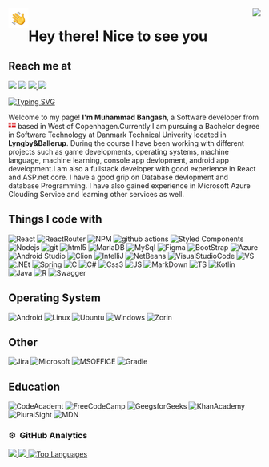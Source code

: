 <img align="right" src="https://visitor-badge.glitch.me/badge?page_id=digitalbangash1.visitor-badge&left_color=red&right_color=green">
 <img alt="Night Coding" src="./assets/Hand%20Wave.gif" width='40' align="left"/><h1>Hey there! Nice to see you</h1>
 
 <h2>Reach me at </h2> 

<p>  <a href="https://discord.com/users/muhammad#5106" target="_blank" rel="noreferrer"><img src="https://img.shields.io/badge/Discord-5865F2?style=for-the-badge&logo=discord&logoColor=white"/></a> <a href="https://www.facebook.com/digitalbangash1/" target="_blank" rel="noreferrer"><img src="https://img.shields.io/badge/Facebook-1877F2?style=for-the-badge&logo=facebook&logoColor=white" /></a>   
  <a href="https://twitter.com/digitalbangash1" target="_blank" rel="noreferrer"><img src="https://img.shields.io/badge/Twitter-1DA1F2?style=for-the-badge&logo=twitter&logoColor=white" /> </a><a href="https://www.linkedin.com/in/ali-bangash-2687351a4/" target="_blank" rel="noreferrer"><img src="https://img.shields.io/badge/LinkedIn-0077B5?style=for-the-badge&logo=linkedin&logoColor=white" /></a>


[![Typing SVG](https://readme-typing-svg.herokuapp.com/?lines=Welcome+to+my+page;Here+is+the+overview+of+what+I+work+with)](https://git.io/typing-svg)
<p>Welcome to my page! <b>I'm Muhammad Bangash</b>, a Software developer from <img alt="Night Coding" src="./assets/dk_flag_icon.png" width="15"/>  based in West of Copenhagen.Currently I am pursuing a Bachelor degree in Software Technology at Danmark Technical Univerity located in <b>Lyngby&Ballerup</b>. During the course I have been working with different projects such as game developments, operating systems, machine language, machine learning, console app devlopment, android app development.I am also a fullstack developer with good experience in React and ASP.net core. I have a good grip on Database devlopment and database Programming. I have also gained experience in Microsoft Azure Clouding Service and learning other services as well.</p>
  
 <h2> Things I code with </h2>   
 <p> <img alt="React" src="https://img.shields.io/badge/-React-45b8d8?style=for-the-badge&logo=react&logoColor=white" />    
   <img alt="ReactRouter" src="https://img.shields.io/badge/React_Router-CA4245?style=for-the-badge&logo=react-router&logoColor=white" />
    <img alt="NPM" src="https://img.shields.io/badge/NPM-%23000000.svg?style=for-the-badge&logo=npm&logoColor=white" />
    <img alt="github actions" src="https://img.shields.io/badge/-Github_Actions-2088FF?style=for-the-badge&logo=github-actions&logoColor=white" />
     <img alt="Styled Components" src="https://img.shields.io/badge/-Styled_Components-db7092?style=for-the-badge&logo=styled-components&logoColor=white" />
      <img alt="Nodejs" src="https://img.shields.io/badge/-Nodejs-43853d?style=for-the-badge&logo=Node.js&logoColor=white" />
      <img alt="git" src="https://img.shields.io/badge/-Git-F05032?style=for-the-badge&logo=git&logoColor=white" />
      <img alt="html5" src="https://img.shields.io/badge/-HTML5-E34F26?style=for-the-badge&logo=html5&logoColor=white" />
      <img alt="MariaDB" src="https://img.shields.io/badge/MariaDB-003545?style=for-the-badge&logo=mariadb&logoColor=white" />
      <img alt="MySql" src="https://img.shields.io/badge/mysql-%2300f.svg?style=for-the-badge&logo=mysql&logoColor=white" />
       <img alt="Figma" src="https://img.shields.io/badge/figma-%23F24E1E.svg?style=for-the-badge&logo=figma&logoColor=white" />
       <img alt="BootStrap" src="https://img.shields.io/badge/bootstrap-%23563D7C.svg?style=for-the-badge&logo=bootstrap&logoColor=white)" />
       <img alt="Azure" src="https://img.shields.io/badge/azure-%230072C6.svg?style=for-the-badge&logo=microsoftazure&logoColor=white)" />
       <img alt="Android Studio" src="https://img.shields.io/badge/Android%20Studio-3DDC84.svg?style=for-the-badge&logo=android-studio&logoColor=white" />
       <img alt="Clion" src="https://img.shields.io/badge/CLion-black?style=for-the-badge&logo=clion&logoColor=white" />
       <img alt="IntelliJ" src="https://img.shields.io/badge/IntelliJIDEA-000000.svg?style=for-the-badge&logo=intellij-idea&logoColor=white" />
       <img alt="NetBeans" src="https://img.shields.io/badge/NetBeansIDE-1B6AC6.svg?style=for-the-badge&logo=apache-netbeans-ide&logoColor=white" />
       <img alt="VisualStudioCode" src="https://img.shields.io/badge/Visual%20Studio%20Code-0078d7.svg?style=for-the-badge&logo=visual-studio-code&logoColor=white" />
       <img alt="VS" src="https://img.shields.io/badge/Visual%20Studio-5C2D91.svg?style=for-the-badge&logo=visual-studio&logoColor=white" />
       <img alt=".NEt" src="https://img.shields.io/badge/.NET-5C2D91?style=for-the-badge&logo=.net&logoColor=white" />
       <img alt="Spring" src="https://img.shields.io/badge/spring-%236DB33F.svg?style=for-the-badge&logo=spring&logoColor=white" />
        <img alt="C" src="https://img.shields.io/badge/c-%2300599C.svg?style=for-the-badge&logo=c&logoColor=white" />
  <img alt="C#" src="https://img.shields.io/badge/c%23-%23239120.svg?style=for-the-badge&logo=c-sharp&logoColor=white" />
  <img alt="Css3" src="https://img.shields.io/badge/css3-%231572B6.svg?style=for-the-badge&logo=css3&logoColor=white" />
  <img alt="JS" src="https://img.shields.io/badge/javascript-%23323330.svg?style=for-the-badge&logo=javascript&logoColor=%23F7DF1E" />
  <img alt="MarkDown" src="https://img.shields.io/badge/markdown-%23000000.svg?style=for-the-badge&logo=markdown&logoColor=white" />
  <img alt="TS" src="https://img.shields.io/badge/typescript-%23007ACC.svg?style=for-the-badge&logo=typescript&logoColor=white" />
   <img alt="Kotlin" src="https://img.shields.io/badge/kotlin-%230095D5.svg?style=for-the-badge&logo=kotlin&logoColor=white" />
   <img alt="Java" src="https://img.shields.io/badge/java-%23ED8B00.svg?style=for-the-badge&logo=java&logoColor=white" />
   <img alt="R" src="https://img.shields.io/badge/r-%23276DC3.svg?style=for-the-badge&logo=r&logoColor=white" />
   <img alt="Swagger" src="https://img.shields.io/badge/-Swagger-%23Clojure?style=for-the-badge&logo=swagger&logoColor=white" /> 
      
  </p>
  
  <h2> Operating System </h2>
  <p>
       <img alt="Android" src="https://img.shields.io/badge/Android-3DDC84?style=for-the-badge&logo=android&logoColor=white" />
   <img alt="Linux" src="https://img.shields.io/badge/Linux-FCC624?style=for-the-badge&logo=linux&logoColor=black" />
  <img alt="Ubuntu" src="https://img.shields.io/badge/Ubuntu-E95420?style=for-the-badge&logo=ubuntu&logoColor=white" />
   <img alt="Windows" src="https://img.shields.io/badge/Windows-0078D6?style=for-the-badge&logo=windows&logoColor=white" />
    <img alt="Zorin" src="https://img.shields.io/badge/-Zorin%20OS-%2310AAEB?style=for-the-badge&logo=zorin&logoColor=white" />
    
  </p>
  
  
  
  
  
   <h2> Other </h2>
     <p>
      <img alt="Jira" src="https://img.shields.io/badge/jira-%230A0FFF.svg?style=for-the-badge&logo=jira&logoColor=white" />
      <img alt="Microsoft" src="https://img.shields.io/badge/Microsoft-0078D4?style=for-the-badge&logo=microsoft&logoColor=white" />
  <img alt="MSOFFICE" src="https://img.shields.io/badge/Microsoft_Office-D83B01?style=for-the-badge&logo=microsoft-office&logoColor=white" />
     <img alt="Gradle" src="https://img.shields.io/badge/Gradle-02303A.svg?style=for-the-badge&logo=Gradle&logoColor=white" />
    
     
     
  <h2> Education </h2>
  <p>
       <img alt="CodeAcademt" src="https://img.shields.io/badge/Codecademy-FFF0E5?style=for-the-badge&logo=codecademy&logoColor=1F243A" />
       <img alt="FreeCodeCamp" src="https://img.shields.io/badge/Freecodecamp-%23123.svg?&style=for-the-badge&logo=freecodecamp&logoColor=green" />
       <img alt="GeegsforGeeks" src="https://img.shields.io/badge/GeeksforGeeks-gray?style=for-the-badge&logo=geeksforgeeks&logoColor=35914c" />
       <img alt="KhanAcademy" src="https://img.shields.io/badge/KhanAcademy-%2314BF96.svg?style=for-the-badge&logo=KhanAcademy&logoColor=white" />
        <img alt="PluralSight" src="https://img.shields.io/badge/Pluralsight-EE3057?style=for-the-badge&logo=pluralsight&logoColor=white" />
       <img alt="MDN" src="https://img.shields.io/badge/MDN_Web_Docs-black?style=for-the-badge&logo=mdnwebdocs&logoColor=white" />
        
      

  
 
</p>


  
### ⚙️ &nbsp;GitHub Analytics



<a href="https://github.com/digitalbangash1">
  <img height="180em" src="https://github-readme-stats-eight-theta.vercel.app/api?username=digitalbangash1&show_icons=true&theme=algolia&include_all_commits=true&count_private=true"/>
  <img height="180em" src="https://github-readme-stats-eight-theta.vercel.app/api/top-langs/?username=digitalbangash1&layout=compact&langs_count=8&theme=algolia"/>
 <a href="https://github.com/digitalbangash1" align="center"><img src="https://github-readme-stats.vercel.app/api/top-langs/?username=digitalbangash1&langs_count=10&title_color=0891b2&text_color=ffffff&icon_color=0891b2&bg_color=1c1917&hide_border=true&locale=en&custom_title=Top%20%Languages" alt="Top Languages" /></a>

</a>
</p>  




<!--
**digitalbangash1/digitalbangash1** is a ✨ _special_ ✨ repository because its `README.md` (this file) appears on your GitHub profile.

Here are some ideas to get you started:

- 🔭 I’m currently working on ...
- 🌱 I’m currently learning ...
- 👯 I’m looking to collaborate on ...
- 🤔 I’m looking for help with ...
- 💬 Ask me about ...
- 📫 How to reach me: ...
- 😄 Pronouns: ...
- ⚡ Fun fact: ...
-->
